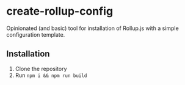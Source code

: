# create-rollup-config
Opinionated (and basic) tool for installation of Rollup.js with a simple configuration template.

## Installation

1. Clone the repository
2. Run `npm i && npm run build` 